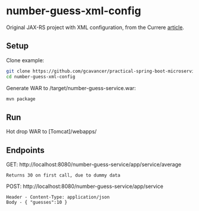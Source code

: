 # number-guess-xml-config

Original JAX-RS project with XML configuration, from the Currere [article](https://currere.co/knowledge/practical-spring-boot-microservices).

## Setup

Clone example:

```bash
git clone https://github.com/gcavancer/practical-spring-boot-microservices
cd number-guess-xml-config
```
Generate WAR to /target/number-guess-service.war:

```bash
mvn package
```
## Run

Hot drop WAR to [Tomcat]/webapps/

## Endpoints

GET:  http://localhost:8080/number-guess-service/app/service/average

    Returns 30 on first call, due to dummy data

POST: http://localhost:8080/number-guess-service/app/service

    Header - Content-Type: application/json
    Body - { "guesses":10 }